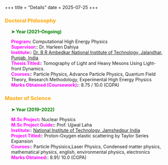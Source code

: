 +++
title = "Details"
date = 2025-07-25
+++

### <span style="color: orange;">Doctoral Philosophy</span>

<div style="margin-left: 20px;">
  <p style="color: green; font-weight: bold;">➤ Year (2021–Ongoing)</p>
  
  <p>
    <strong><span style="color: magenta;">Program</span>:</strong> Computational High Energy Physics<br>
    <strong><span style="color: magenta;">Supervisor</span>:</strong>:</strong> Dr. Harleen Dahiya<br>
    <strong><span style="color: magenta;">Institute</span>:</strong>:</strong> 
    <a href="https://www.nitj.ac.in" target="_blank">
      Dr. B R Ambedkar National Institute of Technology, Jalandhar, Punjab, India
    </a><br>
    <strong><span style="color: magenta;">Thesis Titled</span>:</strong>:</strong> Tomography of Light and Heavy Mesons Using Light-front Dynamics.<br>
    <strong><span style="color: magenta;">Courses</span>:</strong>:</strong> Particle Physics, Advance Particle Physics, Quantum Field Theory, Research Methodology, Experimental High Energy Physics<br>
    <strong><span style="color: magenta;">Marks Obtained (Coursework)</span>:</strong>:</strong> 8.75 / 10.0 (CGPA)
  </p>
</div>



### <span style="color: orange;">Master of Science</span>

<div style="margin-left: 20px;">
  <p style="color: green; font-weight: bold;">➤ Year (2019–2022)</p>
  
  <p>
    <strong><span style="color: magenta;">M.Sc Project</span>:</strong> Nuclear Physics<br>
    <strong><span style="color: magenta;">M.Sc Project Guide</span>:</strong>:</strong> Prof. Ujjwal Laha<br>
    <strong><span style="color: magenta;">Institute</span>:</strong>:</strong> 
    <a href="https://www.nitjsr.ac.in" target="_blank">
    National Institute of Technology, Jamshedpur India
    </a><br>
    <strong><span style="color: magenta;">Project Titled</span>:</strong>:</strong> Proton-Oxygen elastic scattering by Taylor Series Expansion<br>
    <strong><span style="color: magenta;">Courses</span>:</strong>:</strong> Particle Physisics,Laser Physics, Condensed matter physics, mathematical physics, english, environmental physics, electronics<br>
    <strong><span style="color: magenta;">Marks Obtained</span>:</strong>:</strong> 8.91/ 10.0 (CGPA)
  </p>
</div>


